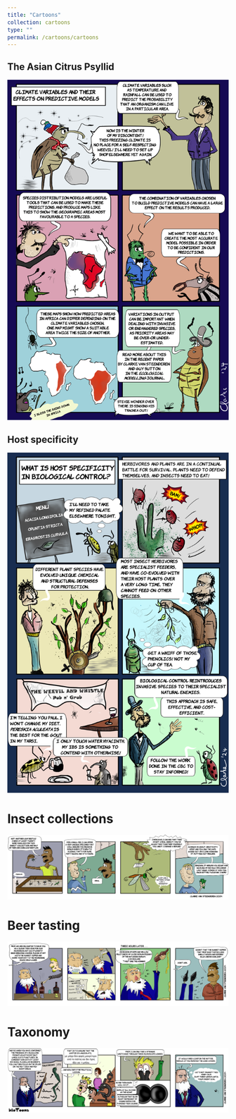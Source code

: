 ```yaml
---
title: "Cartoons"
collection: cartoons
type: ""
permalink: /cartoons/cartoons
---
```


## The Asian Citrus Psyllid
![](/images/acp.png)

## Host specificity
![](/images/host_specificity.png)

# Insect collections
![](/images/collection.png)

# Beer tasting
![](/images/beer.png)

# Taxonomy
![](/images/taxonomy.png)

